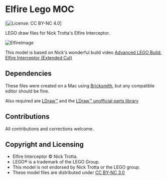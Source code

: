 # Elfire Lego MOC

[![License: CC BY-NC 4.0](https://img.shields.io/badge/License-CC%20BY--NC%204.0-lightgrey.svg)]

LEGO draw files for Nick Trotta's Elfire Interceptor. 

![ElfireImage](https://c1.staticflickr.com/1/711/22273819138_2ff067f2fb.jpg)

This model is based on Nick's wonderful build video [Advanced LEGO Build: Elfire Interceptor (Extended Cut)](https://www.youtube.com/watch?v=8UNP6oQoIAw)

## Dependencies

These files were created on a Mac using [Bricksmith](http://bricksmith.sourceforge.net/), but any compatible editor should be fine. 

Also required are [LDraw™](http://www.ldraw.org/) and the [LDraw™ unofficial parts library](http://www.ldraw.org/library/unofficial/ldrawunf.zip)

## Contributions

All contributions and corrections welcome.

## Copyright and Licensing

* Elfire Interceptor © Nick Trotta. 
* LEGO® is a trademark of the LEGO Group.
* This model is not endorsed by Nick Trotta or the LEGO group.
* These model files are distributed under [CC BY-NC 3.0](https://creativecommons.org/licenses/by-nc/3.0/au/legalcode)

